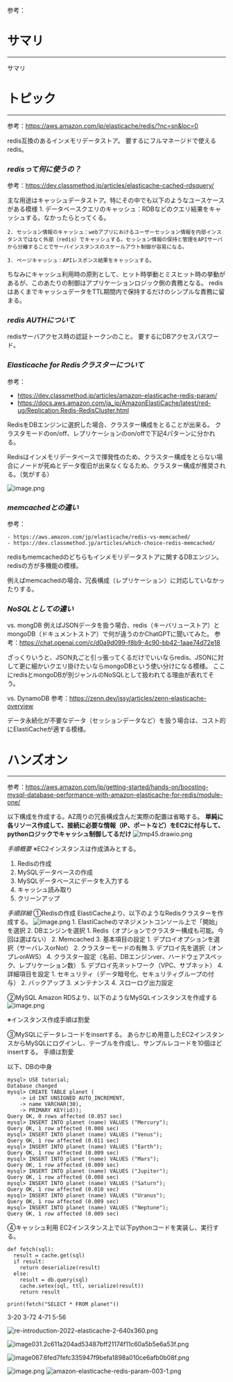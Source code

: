 参考：

# サマリ

* * *

サマリ

# トピック

* * *

参考：https://aws.amazon.com/jp/elasticache/redis/?nc=sn&loc=0

redis互換のあるインメモリデータストア。
要するにフルマネージドで使えるredis。

### *redisって何に使うの？*

参考：https://dev.classmethod.jp/articles/elasticache-cached-rdsquery/

主な用途はキャッシュデータストア。特にその中でも以下のようなユースケースがある模様
    1. データベースクエリのキャッシュ：RDBなどのクエリ結果をキャッシュする。なかったらとってくる。

    2. セッション情報のキャッシュ：webアプリにおけるユーザーセッション情報を内部インスタンスではなく外部（redis）でキャッシュする。セッション情報の保持と管理をAPIサーバから分離することでサーバインスタンスのスケールアウト制御が容易になる。

    3. ページキャッシュ：APIレスポンス結果をキャッシュする。

ちなみにキャッシュ利用時の原則として、ヒット時挙動とミスヒット時の挙動があるが、このあたりの制御はアプリケーションロジック側の責務となる。
redisはあくまでキャッシュデータをTTL期間内で保持するだけのシンプルな責務に留まる。

### *redis AUTHについて*

redisサーバアクセス時の認証トークンのこと。
要するにDBアクセスパスワード。

### *Elasticache for Redisクラスターについて*

参考：

- https://dev.classmethod.jp/articles/amazon-elasticache-redis-param/
- https://docs.aws.amazon.com/ja_jp/AmazonElastiCache/latest/red-ug/Replication.Redis-RedisCluster.html

RedisをDBエンジンに選択した場合、クラスター構成をとることが出来る。
クラスタモードのon/off、レプリケーションのon/offで下記4パターンに分かれる。

Redisはインメモリデータベースで揮発性のため、クラスター構成をとらない場合にノードが死ぬとデータ復旧が出来なくなるため、クラスター構成が推奨される。（気がする）

![image.png](07_SAP勉強/01_ワークロード構築/_resources/image-23.png)

### *memcachedとの違い*

参考：

    - https://aws.amazon.com/jp/elasticache/redis-vs-memcached/
    - https://dev.classmethod.jp/articles/which-choice-redis-memcached/

redisもmemcachedのどちらもインメモリデータストアに関するDBエンジン。
redisの方が多機能の模様。

例えばmemcachedの場合、冗長構成（レプリケーション）に対応していなかったりする。

### *NoSQLとしての違い*

vs. mongDB
例えばJSONデータを扱う場合、redis（キーバリューストア）とmongoDB（ドキュメントストア）で何が違うのかChatGPTに聞いてみた。
参考：https://chat.openai.com/c/d0a9d099-f8b9-4c90-bb42-1aae74d72e18

ざっくりいうと、JSON丸ごと引っ張ってくるだけでいいならredis、JSONに対して更に細かいクエリ掛けたいならmongoDBという使い分けになる模様。
ここにredisとmongoDBが別ジャンルのNoSQLとして扱われてる理由が表れてそう。

vs. DynamoDB
参考：https://zenn.dev/issy/articles/zenn-elasticache-overview

データ永続化が不要なデータ（セッションデータなど）を扱う場合は、コスト的にElastiCacheが適する模様。

# ハンズオン

* * *

参考：https://aws.amazon.com/jp/getting-started/hands-on/boosting-mysql-database-performance-with-amazon-elasticache-for-redis/module-one/

以下構成を作成する。AZ周りの冗長構成含んだ実際の配置は省略する。
**単純に各リソース作成して、接続に必要な情報（IP、ポートなど）をEC2に付与して、pythonロジックでキャッシュ制御してるだけ**
![tmp45.drawio.png](tmp45.drawio.png)

*手順概要*
※EC2インスタンスは作成済みとする。
1. Redisの作成
2. MySQLデータベースの作成
3. MySQLデータベースにデータを入力する
4. キャッシュ読み取り
5. クリーンアップ

*手順詳細*
①Redisの作成
ElastiCacheより、以下のようなRedisクラスターを作成する。
![image.png](07_SAP勉強/01_ワークロード構築/_resources/image-24.png)
    1. ElastiCacheのマネジメントコンソール上で「開始」を選択
    2. DBエンジンを選択
        1. Redis（オプションでクラスター構成も可能。今回は選ばない）
        2. Memcached
    3. 基本項目の設定
        1. デプロイオプションを選択（サーバレスorNot）
        2. クラスターモードの有無
        3. デプロイ先を選択（オンプレorAWS）
        4. クラスター設定（名前、DBエンジンver、ハードウェアスペック、レプリケーション数）
        5. デプロイ先ネットワーク（VPC、サブネット）
    4. 詳細項目を設定
        1. セキュリティ（データ暗号化、セキュリティグループの付与）
        2. バックアップ
        3. メンテナンス
        4. スローログ出力設定

②MySQL
Amazon RDSより、以下のようなMySQLインスタンスを作成する
![image.png](07_SAP勉強/01_ワークロード構築/_resources/image-21.png)

※インスタンス作成手順は割愛

③MySQLにデータレコードをinsertする。
あらかじめ用意したEC2インスタンスからMySQLにログインし、テーブルを作成し、サンプルレコードを10個ほどinsertする。
手順は割愛

以下、DBの中身

```
mysql> USE tutorial;
Database changed
mysql> CREATE TABLE planet (
    -> id INT UNSIGNED AUTO_INCREMENT,
    -> name VARCHAR(30),
    -> PRIMARY KEY(id));
Query OK, 0 rows affected (0.057 sec)
mysql> INSERT INTO planet (name) VALUES ("Mercury");
Query OK, 1 row affected (0.008 sec)
mysql> INSERT INTO planet (name) VALUES ("Venus");
Query OK, 1 row affected (0.011 sec)
mysql> INSERT INTO planet (name) VALUES ("Earth");
Query OK, 1 row affected (0.009 sec)
mysql> INSERT INTO planet (name) VALUES ("Mars");
Query OK, 1 row affected (0.009 sec)
mysql> INSERT INTO planet (name) VALUES ("Jupiter");
Query OK, 1 row affected (0.008 sec)
mysql> INSERT INTO planet (name) VALUES ("Saturn");
Query OK, 1 row affected (0.010 sec)
mysql> INSERT INTO planet (name) VALUES ("Uranus");
Query OK, 1 row affected (0.009 sec)
mysql> INSERT INTO planet (name) VALUES ("Neptune");
Query OK, 1 row affected (0.009 sec)
```

④キャッシュ利用
EC2インスタンス上で以下pythonコードを実装し、実行する。

```
def fetch(sql):
  result = cache.get(sql)
  if result:
    return deserialize(result)
  else:
    result = db.query(sql)
    cache.setex(sql, ttl, serialize(result))
    return result

print(fetch("SELECT * FROM planet"))
```

3-20
3-72
4-71
5-56

![re-introduction-2022-elasticache-2-640x360.png](re-introduction-2022-elasticache)

![image031.2c611a204ad53487bff21174f11c60a5b5e6a53f.png](image031.2c611a204ad53487bff2117)

![image067.6fed7fefc335947f9befa1898a010ce6afb0b08f.png](image067.6fed7fefc335947f9befa18)

![image.png](07_SAP勉強/01_ワークロード構築/_resources/image-22.png)
![amazon-elasticache-redis-param-003-1.png](amazon-elasticache-redis-param-0)